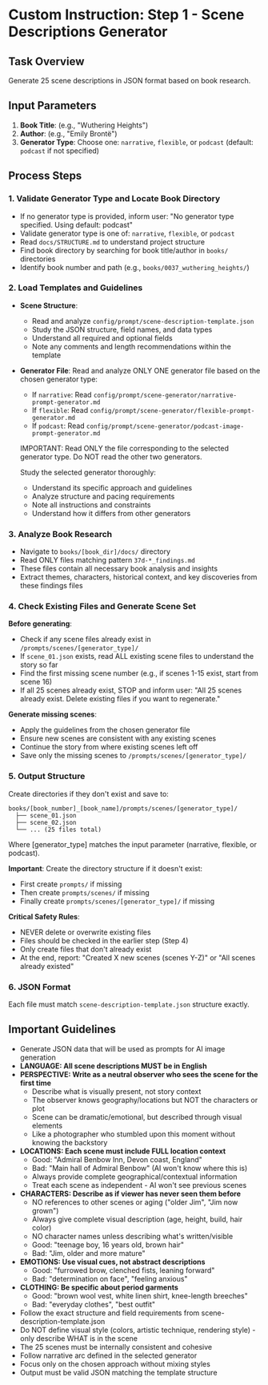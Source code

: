 # Custom Instruction: Step 1 - Scene Descriptions Generator

## Task Overview
Generate 25 scene descriptions in JSON format based on book research.

## Input Parameters
1. **Book Title**: (e.g., "Wuthering Heights")
2. **Author**: (e.g., "Emily Brontë")
3. **Generator Type**: Choose one: `narrative`, `flexible`, or `podcast` (default: `podcast` if not specified)

## Process Steps

### 1. Validate Generator Type and Locate Book Directory
- If no generator type is provided, inform user: "No generator type specified. Using default: podcast"
- Validate generator type is one of: `narrative`, `flexible`, or `podcast`
- Read `docs/STRUCTURE.md` to understand project structure
- Find book directory by searching for book title/author in `books/` directories
- Identify book number and path (e.g., `books/0037_wuthering_heights/`)

### 2. Load Templates and Guidelines
- **Scene Structure**: 
  - Read and analyze `config/prompt/scene-description-template.json`
  - Study the JSON structure, field names, and data types
  - Understand all required and optional fields
  - Note any comments and length recommendations within the template
  
- **Generator File**: Read and analyze ONLY ONE generator file based on the chosen generator type:
  - If `narrative`: Read `config/prompt/scene-generator/narrative-prompt-generator.md`
  - If `flexible`: Read `config/prompt/scene-generator/flexible-prompt-generator.md`
  - If `podcast`: Read `config/prompt/scene-generator/podcast-image-prompt-generator.md`
  
  IMPORTANT: Read ONLY the file corresponding to the selected generator type. Do NOT read the other two generators.
  
  Study the selected generator thoroughly:
  - Understand its specific approach and guidelines
  - Analyze structure and pacing requirements
  - Note all instructions and constraints
  - Understand how it differs from other generators

### 3. Analyze Book Research
- Navigate to `books/[book_dir]/docs/` directory
- Read ONLY files matching pattern `37d-*_findings.md`
- These files contain all necessary book analysis and insights
- Extract themes, characters, historical context, and key discoveries from these findings files

### 4. Check Existing Files and Generate Scene Set

**Before generating**:
- Check if any scene files already exist in `/prompts/scenes/[generator_type]/`
- If `scene_01.json` exists, read ALL existing scene files to understand the story so far
- Find the first missing scene number (e.g., if scenes 1-15 exist, start from scene 16)
- If all 25 scenes already exist, STOP and inform user: "All 25 scenes already exist. Delete existing files if you want to regenerate."

**Generate missing scenes**:
- Apply the guidelines from the chosen generator file
- Ensure new scenes are consistent with any existing scenes
- Continue the story from where existing scenes left off
- Save only the missing scenes to `/prompts/scenes/[generator_type]/`

### 5. Output Structure
Create directories if they don't exist and save to:
```
books/[book_number]_[book_name]/prompts/scenes/[generator_type]/
  ├── scene_01.json
  ├── scene_02.json
  └── ... (25 files total)
```
Where [generator_type] matches the input parameter (narrative, flexible, or podcast).

**Important**: Create the directory structure if it doesn't exist:
- First create `prompts/` if missing
- Then create `prompts/scenes/` if missing  
- Finally create `prompts/scenes/[generator_type]/` if missing

**Critical Safety Rules**:
- NEVER delete or overwrite existing files
- Files should be checked in the earlier step (Step 4)
- Only create files that don't already exist
- At the end, report: "Created X new scenes (scenes Y-Z)" or "All scenes already existed"

### 6. JSON Format
Each file must match `scene-description-template.json` structure exactly.

## Important Guidelines
- Generate JSON data that will be used as prompts for AI image generation
- **LANGUAGE: All scene descriptions MUST be in English**
- **PERSPECTIVE: Write as a neutral observer who sees the scene for the first time**
  - Describe what is visually present, not story context
  - The observer knows geography/locations but NOT the characters or plot
  - Scene can be dramatic/emotional, but described through visual elements
  - Like a photographer who stumbled upon this moment without knowing the backstory
- **LOCATIONS: Each scene must include FULL location context**
  - Good: "Admiral Benbow Inn, Devon coast, England"
  - Bad: "Main hall of Admiral Benbow" (AI won't know where this is)
  - Always provide complete geographical/contextual information
  - Treat each scene as independent - AI won't see previous scenes
- **CHARACTERS: Describe as if viewer has never seen them before**
  - NO references to other scenes or aging ("older Jim", "Jim now grown")
  - Always give complete visual description (age, height, build, hair color)
  - NO character names unless describing what's written/visible
  - Good: "teenage boy, 16 years old, brown hair"
  - Bad: "Jim, older and more mature"
- **EMOTIONS: Use visual cues, not abstract descriptions**
  - Good: "furrowed brow, clenched fists, leaning forward"
  - Bad: "determination on face", "feeling anxious"
- **CLOTHING: Be specific about period garments**
  - Good: "brown wool vest, white linen shirt, knee-length breeches"
  - Bad: "everyday clothes", "best outfit"
- Follow the exact structure and field requirements from scene-description-template.json
- Do NOT define visual style (colors, artistic technique, rendering style) - only describe WHAT is in the scene
- The 25 scenes must be internally consistent and cohesive
- Follow narrative arc defined in the selected generator
- Focus only on the chosen approach without mixing styles
- Output must be valid JSON matching the template structure